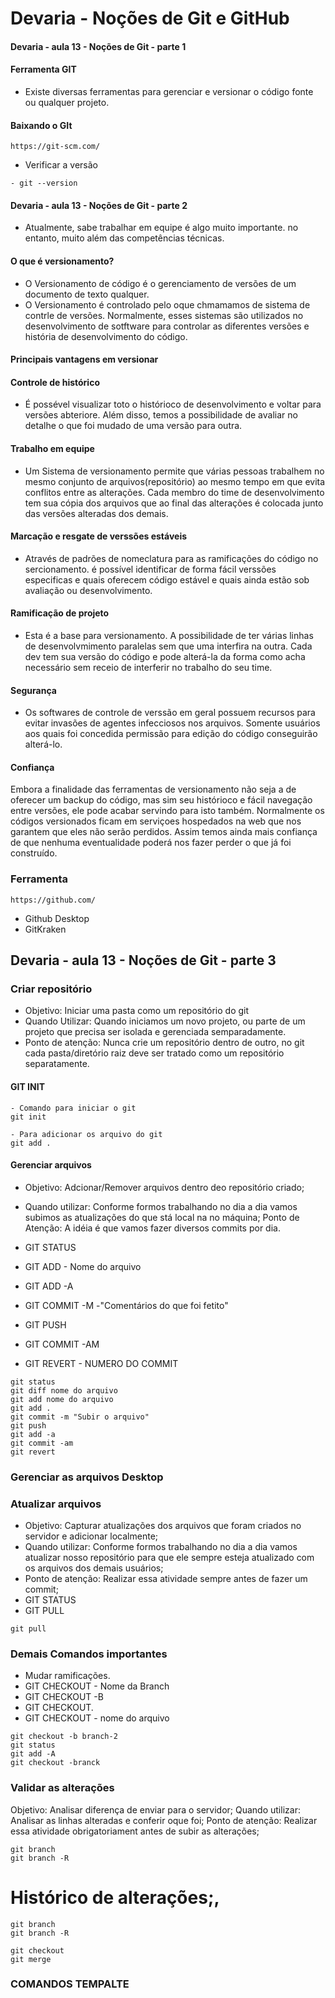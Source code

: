 # Devaria - Noções de Git e GitHub

#### Devaria - aula 13 - Noções de Git - parte 1

#### Ferramenta GIT
- Existe diversas ferramentas para gerenciar e versionar o código fonte ou qualquer projeto.

#### Baixando o GIt
```
https://git-scm.com/
```
- Verificar a versão
```
- git --version
```
#### Devaria - aula 13 - Noções de Git - parte 2
- Atualmente, sabe trabalhar em equipe é algo muito importante. no entanto, muito além das competências técnicas.

#### O que é versionamento?
- O Versionamento de código é o gerenciamento de versões de um documento de texto qualquer.
- O Versionamento é controlado pelo oque chmamamos de sistema de contrle de versões. Normalmente, esses sistemas são utilizados no desenvolvimento de sotftware para controlar as diferentes versões e história de desenvolvimento do código.

#### Principais vantagens em versionar

#### Controle de histórico
- É possével visualizar toto o histórioco de desenvolvimento e voltar para versões abteriore. Além disso, temos a possibilidade de avaliar no detalhe o que foi mudado de uma versão para outra.

#### Trabalho em equipe
- Um Sistema de versionamento permite que várias pessoas trabalhem no mesmo conjunto de arquivos(repositório) ao mesmo tempo em que evita conflitos entre as alterações. Cada membro do time de desenvolvimento tem sua cópia dos arquivos que ao final das alterações é colocada junto das versões alteradas dos demais.

#### Marcação e resgate de verssões estáveis
- Através de padrões de nomeclatura para as ramificações do código no sercionamento. é possível identificar de forma fácil verssões especificas e quais oferecem código estável e quais ainda estão sob avaliação ou desenvolvimento.

#### Ramificação de projeto
- Esta é a base para versionamento. A possibilidade de ter várias linhas de desenvolvmimento paralelas sem que uma interfira na outra. Cada dev tem sua versão do código e pode alterá-la da forma como acha necessário sem receio de interferir no trabalho do seu time.

#### Segurança
- Os softwares de controle de verssão em geral possuem recursos para evitar invasões de agentes infecciosos nos arquivos. Somente usuários aos quais foi concedida permissão para edição do código conseguirão alterá-lo.

#### Confiança
Embora a finalidade das ferramentas de versionamento não seja a de oferecer um backup do código, mas sim seu histórioco e fácil navegação entre versões, ele pode acabar servindo para isto também. Normalmente os códigos versionados ficam em serviçoes hospedados na web que nos garantem que eles não serão perdidos. Assim temos ainda mais confiança de que nenhuma eventualidade poderá nos fazer perder o que já foi construído.

### Ferramenta
```
https://github.com/
```
- Github Desktop
- GitKraken

## Devaria - aula 13 - Noções de Git - parte 3

### Criar repositório
- Objetivo: Iniciar uma pasta como um repositório do git
- Quando Utilizar: Quando iniciamos um novo projeto, ou parte de um projeto que precisa ser isolada e gerenciada semparadamente.
- Ponto de atenção: Nunca crie um repositório dentro de outro, no git cada pasta/diretório raiz deve ser tratado como um repositório separatamente.

#### GIT INIT

```
- Comando para iniciar o git
git init

- Para adicionar os arquivo do git
git add .
```

#### Gerenciar arquivos
- Objetivo: Adcionar/Remover arquivos dentro deo repositório criado;
- Quando utilizar: Conforme formos trabalhando no dia a dia vamos subimos as atualizações do que stá local na no máquina;
Ponto de Atenção: A idéia é que vamos fazer diversos commits por dia.

- GIT STATUS
- GIT ADD - Nome do arquivo
- GIT ADD -A
- GIT COMMIT -M -"Comentários do que foi fetito"
- GIT PUSH
- GIT COMMIT -AM
- GIT REVERT - NUMERO DO COMMIT

```
git status
git diff nome do arquivo
git add nome do arquivo
git add .
git commit -m "Subir o arquivo"
git push
git add -a
git commit -am
git revert

```
### Gerenciar as arquivos Desktop

### Atualizar arquivos
- Objetivo: Capturar atualizações dos arquivos que foram criados no servidor e adicionar localmente;
- Quando utilizar: Conforme formos trabalhando no dia a dia vamos atualizar nosso repositório para que ele sempre esteja atualizado com os arquivos dos demais usuários;
- Ponto de atenção: Realizar essa atividade sempre antes de fazer um commit;
- GIT STATUS
- GIT PULL

```
git pull
```

### Demais Comandos importantes
- Mudar ramificações.
- GIT CHECKOUT - Nome da Branch
- GIT CHECKOUT -B
- GIT CHECKOUT.
- GIT CHECKOUT - nome do arquivo

```
git checkout -b branch-2
git status
git add -A
git checkout -branck

```
### Validar as alterações
Objetivo: Analisar diferença de enviar para o servidor;
Quando utilizar: Analisar as linhas alteradas e conferir oque foi;
Ponto de atenção: Realizar essa atividade obrigatoriament antes de subir as alterações;

```
git branch
git branch -R
```

# Histórico de alterações;,
```
git branch
git branch -R

git checkout
git merge 
```
### COMANDOS TEMPALTE
```

```











